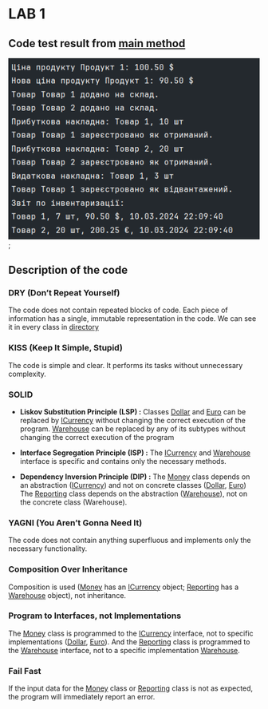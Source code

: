 # LAB 1

## Code test result from [main method](./ConsoleApp/Program.cs#L8-L60) 

![testResult](./testResult.png);

## Description of the code

### DRY (Don’t Repeat Yourself)
The code does not contain repeated blocks of code. 
Each piece of information has a single, immutable representation in the code.
We can see it in every class in [directory](./ClassLibrary)

### KISS (Keep It Simple, Stupid)
The code is simple and clear. 
It performs its tasks without unnecessary complexity.

### SOLID

* **Liskov Substitution Principle (LSP) :**
Classes [Dollar](./ClassLibrary/Dollar.cs) and [Euro](./ClassLibrary/Euro.cs) can be replaced by 
[ICurrency](./ClassLibrary/ICurrency.cs) without changing the correct execution of the program.
[Warehouse](./ClassLibrary/Warehouse.cs) can be replaced by any of its subtypes without changing the correct execution of the program

* **Interface Segregation Principle (ISP) :**
The [ICurrency](./ClassLibrary/ICurrency.cs) and [Warehouse](./ClassLibrary/Warehouse.cs) interface is specific and contains only the necessary methods.

* **Dependency Inversion Principle (DIP) :**
The [Money](./ClassLibrary/Money.cs) class depends on an abstraction ([ICurrency](./ClassLibrary/ICurrency.cs)) 
and not on concrete classes ([Dollar](./ClassLibrary/Dollar.cs), [Euro](./ClassLibrary/Euro.cs))
The [Reporting](./ClassLibrary/Reporting.cs) class depends on the abstraction ([Warehouse](./ClassLibrary/Warehouse.cs)), not on the concrete class (Warehouse).

### YAGNI (You Aren’t Gonna Need It)
The code does not contain anything superfluous and implements only the necessary functionality.

### Composition Over Inheritance
Composition is used ([Money](./ClassLibrary/Money.cs) has an [ICurrency](./ClassLibrary/ICurrency.cs) object;  [Reporting](./ClassLibrary/Reporting.cs) has a [Warehouse](./ClassLibrary/Warehouse.cs) object), not inheritance.

### Program to Interfaces, not Implementations
The [Money](./ClassLibrary/Money.cs) class is programmed to the [ICurrency](./ClassLibrary/ICurrency.cs) interface, not to specific implementations ([Dollar](./ClassLibrary/Dollar.cs), [Euro](./ClassLibrary/Euro.cs)).
And the [Reporting](./ClassLibrary/Reporting.cs) class is programmed to the [Warehouse](./ClassLibrary/Warehouse.cs) interface, not to a specific implementation [Warehouse](./ClassLibrary/Warehouse.cs).

### Fail Fast
If the input data for the [Money](./ClassLibrary/Money.cs) class or [Reporting](./ClassLibrary/Reporting.cs) class is not as expected, the program will immediately report an error.
